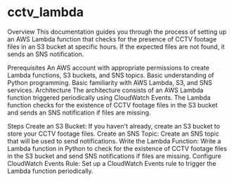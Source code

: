 # cctv_lambda

Overview
This documentation guides you through the process of setting up an AWS Lambda function that checks for the presence of CCTV footage files in an S3 bucket at specific hours. If the expected files are not found, it sends an SNS notification.

Prerequisites
An AWS account with appropriate permissions to create Lambda functions, S3 buckets, and SNS topics.
Basic understanding of Python programming.
Basic familiarity with AWS Lambda, S3, and SNS services.
Architecture
The architecture consists of an AWS Lambda function triggered periodically using CloudWatch Events. The Lambda function checks for the existence of CCTV footage files in the S3 bucket and sends an SNS notification if files are missing.

Steps
Create an S3 Bucket: If you haven't already, create an S3 bucket to store your CCTV footage files.
Create an SNS Topic: Create an SNS topic that will be used to send notifications.
Write the Lambda Function: Write a Lambda function in Python to check for the existence of CCTV footage files in the S3 bucket and send SNS notifications if files are missing.
Configure CloudWatch Events Rule: Set up a CloudWatch Events rule to trigger the Lambda function periodically.

